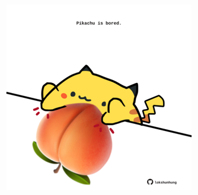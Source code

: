 <!-- built at 10/02/2022, 20:01:05 UTC -->
<p align="center">
  <img width="500" height="500" src="./ReadmeImage.svg">
</p>
